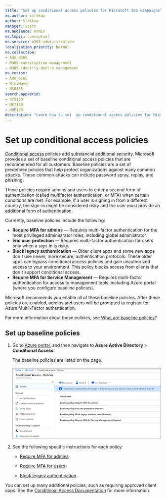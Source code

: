 ```yaml
---
title: "Set up conditional access policies for Microsoft 365 campaigns"
ms.author: sirkkuw
author: Sirkkuw
manager: scotv
ms.audience: Admin
ms.topic: conceptual
ms.service: o365-administration
localization_priority: Normal
ms.collection: 
- Adm_O365
- M365-subscription-management 
- M365-identity-device-management
ms.custom:
- Adm_O365
- MiniMaven
- MSB365
search.appverid:
- BCS160
- MET150
- MOE150
description: "Learn how to set  up conditional access policies for Microsoft 365 Campaigns."
---
```


# Set up conditional access policies

[Conditional access](https://docs.microsoft.com/azure/active-directory/conditional-access/overview) policies add substancial additional security. Microsoft provides a set of baseline conditional access policies that are recommended for all customers. Baseline policies are a set of predefined policies that help protect organizations against many common attacks. These common attacks can include password spray, replay, and phishing.

These policies require admins and users to enter a second form of authentication (called multifactor authentication, or MFA) when certain conditions are met. For example, if a user is signing in from a different country, the sign-in might be considered risky and the user must provide an additional form of authentication. 

Currently, baseline policies include the following:
- **Require MFA for admins** — Requires multi-factor authentication for the most privileged administrator roles, including global administrator.
- **End user protection** — Requires multi-factor authentication for users only when a sign-in is risky. 
- **Block legacy authentication** — Older client apps and some new apps don't use newer, more secure, authentication protocols. These older apps can bypass conditional access policies and gain unauthorized access to your environment. This policy blocks access from clients that don't support conditional access. 
- **Require MFA for Service Management** — Requires multi-factor authentication for access to management tools, including Azure portal (where you configure baseline policies). 

Microsoft recommends you enable all of these baseline policies. After these policies are enabled, admins and users will be prompted to register for Azure Multii-Factor authentication.

For more information about these policies, see [What are baseline policies](https://docs.microsoft.com/azure/active-directory/conditional-access/concept-baseline-protection)?


## Set up baseline policies

1. Go to [Azure portal](https://portal.azure.com), and then navigate to **Azure Active Directory** \> **Conditional Access**.
    
    The baseline policies are listed on the page. <br/> <br/>
    ![Page that lists baseline policies for conditional access.](media/baslinepolicies.png)
1. See the following specific instructions for each policy:

    - [Require MFA for admins](https://docs.microsoft.com/en-us/azure/active-directory/conditional-access/howto-baseline-protect-administrators)

    -   [Require MFA for users](https://docs.microsoft.com/en-us/azure/active-directory/conditional-access/howto-baseline-protect-end-users)  
    - [Block legacy authentication](https://docs.microsoft.com/en-us/azure/active-directory/conditional-access/howto-baseline-protect-legacy-auth)

You can set up many additional policies, such as requiring approved client apps. See the [Conditional Access Documentation](https://docs.microsoft.com/azure/active-directory/conditional-access/) for more information.